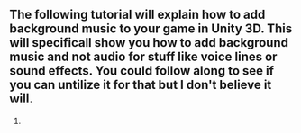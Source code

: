 ## The following tutorial will explain how to add background music to your game in Unity 3D. This will specificall show you how to add background music and not audio for stuff like voice lines or sound effects. You could follow along to see if you can untilize it for that but I don't believe it will.
1)
